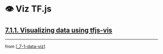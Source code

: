 # 👁 Viz TF.js

## [**7.1.1.** Visualizing data using tfjs-vis](https://livebook.manning.com/book/deep-learning-with-javascript/chapter-7/9)

---
from [[_7-1-data-viz]]

[//begin]: # "Autogenerated link references for markdown compatibility"
[_7-1-data-viz]: _7-1-data-viz.md "7.1 👁 Data Viz"
[//end]: # "Autogenerated link references"
